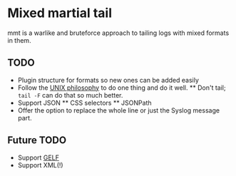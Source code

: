 # Mixed martial tail

mmt is a warlike and bruteforce approach to tailing logs with mixed formats in them.

## TODO
* Plugin structure for formats so new ones can be added easily
* Follow the [UNIX philosophy](https://en.wikipedia.org/wiki/Unix_philosophy#Do_One_Thing_and_Do_It_Well) to do one thing and do it well.
** Don't tail; `tail -F` can do that so much better.
* Support JSON
** CSS selectors
** JSONPath
* Offer the option to replace the whole line or just the Syslog message part.

## Future TODO
* Support [GELF](http://docs.graylog.org/en/latest/pages/gelf.html)
* Support XML(!)
